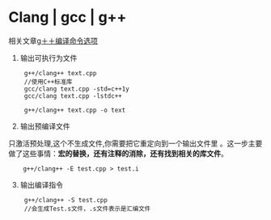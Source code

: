 # Clang | gcc | g++

<!-- create time: 2015-02-15 22:16:59  -->


相关文章[g＋＋编译命令选项](http://blog.csdn.net/woshinia/article/details/11060797)


1. 输出可执行为文件
       
        g++/clang++ text.cpp 
        //使用C++标准库
        gcc/clang text.cpp -std=c++1y
        gcc/clang text.cpp -lstdc++
        
        g++/clang++ text.cpp -o text
        
        
2. 输出预编译文件

只激活预处理,这个不生成文件,你需要把它重定向到一个输出文件里 。这一步主要做了这些事情：**宏的替换，还有注释的消除，还有找到相关的库文件**。


        g++/clang++ -E test.cpp > test.i
        
3. 输出编译指令

        g++/clang++ -S test.cpp
        //会生成Test.s文件，.s文件表示是汇编文件